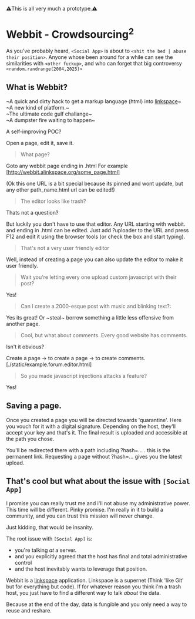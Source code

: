 ⚠️This is all very much a prototype.⚠️

# Webbit - Crowdsourcing<sup>2</sup>

As you've probably heard, `<Social App>` is about to `<shit the bed | abuse their position>`.
Anyone whose been around for a while can see the similarities with `<other fuckup>`,
and who can forget that big controversy `<random.randrange(2004,2025)>`

## What is Webbit?

~A quick and dirty hack to get a markup language (html) into [linkspace](https://www.linkspace.dev)~  
~A new kind of platform.~  
~The ultimate code gulf challange~  
~A dumpster fire waiting to happen~  

A self-improving POC?

Open a page, edit it, save it.

> What page?

Goto any webbit page ending in .html
For example [http://webbit.alinkspace.org/some_page.html]

(Ok this one URL is a bit special because its pinned and wont update, but any other path_name.html url can be edited!)

> The editor looks like trash?

Thats not a question?

But luckily you don't have to use that editor. 
Any URL starting with webbit. and ending in .html can be edited.
Just add ?uploader to the URL and press F12  and edit it using the browser tools (or check the box and start typing).

> That's not a very user friendly editor

Well, instead of creating a page you can also update the editor to make it user friendly.

> Wait you're letting every one upload custom javascript with their post?

Yes!

> Can I create a 2000-esque post with music and blinking text?:

Yes its great!
Or ~steal~ borrow something a little less offensive from another page.

> Cool, but what about comments. Every good website has comments.

Isn't it obvious? 

Create a page -> to create a page -> to create comments. [./static/example.forum.editor.html]

> So you made javascript injections attacks a feature?

Yes!

## Saving a page.

Once you created a page you will be directed towards 'quarantine'.
Here you vouch for it with a digital signature.
Depending on the host, they'll accept your key and that's it.
The final result is uploaded and accessible at the path you chose.

You'll be redirected there with a path including ?hash=... . this is the permanent link.
Requesting a page without ?hash=... gives you the latest upload. 

## That's cool but what about the issue with `[Social App]`

I promise you can really trust me and i'll not abuse my administrative power.
This time will be different. Pinky promise.
I'm really in it to build a community, and you can trust this mission will never change.

Just kidding, that would be insanity.

The root issue with `[Social App]` is:

- you're talking _at_ a server.
- and you explicitly agreed that the host has final and total administrative control
- and the host inevitably wants to leverage that position.

Webbit is a [linkspace](www.linkspace.dev) application. Linkspace is a supernet (Think 'like Git' but for everything but code).
If for whatever reason you think i'm a trash host, you just have to find a different way to talk _about_ the data.

Because at the end of the day, data is fungible and you only need a way to reuse and reshare.
